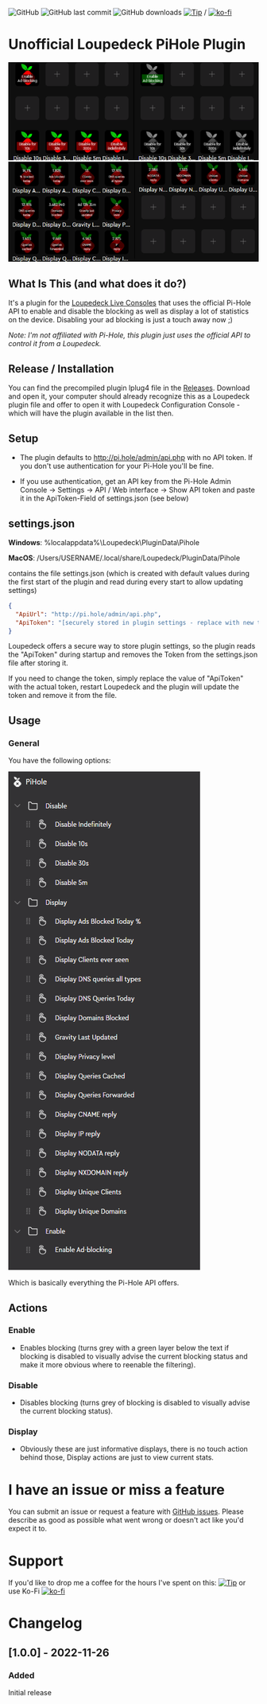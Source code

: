 ﻿ ![GitHub](https://img.shields.io/github/license/shells-dw/loupedeck-pihole)
 ![GitHub last commit](https://img.shields.io/github/last-commit/shells-dw/loupedeck-pihole)
  ![GitHub downloads](https://img.shields.io/github/downloads/shells-dw/loupedeck-pihole/total)
 [![Tip](https://img.shields.io/badge/Donate-PayPal-green.svg)]( https://www.paypal.com/donate?hosted_button_id=8KXD334CCEEC2) / [![ko-fi](https://ko-fi.com/img/githubbutton_sm.svg)](https://ko-fi.com/Y8Y4CE9LH)


# Unofficial Loupedeck PiHole Plugin

![Overview1](/PiholePlugin/docs/images/overview1.png)![Overview2](/PiholePlugin/docs/images/overview2.png)

## What Is This (and what does it do?)

It's a plugin for the [Loupedeck Live Consoles][Loupedeck] that uses the official Pi-Hole API to enable and disable the blocking as well as display a lot of statistics on the device.
Disabling your ad blocking is just a touch away now ;)

_Note: I'm not affiliated with Pi-Hole, this plugin just uses the official API to control it from a Loupedeck._

## Release / Installation

You can find the precompiled plugin lplug4 file in the [Releases][Releases]. Download and open it, your computer should already recognize this as a Loupedeck plugin file and offer to open it with Loupedeck Configuration Console - which will have the plugin available in the list then.

## Setup

- The plugin defaults to http://pi.hole/admin/api.php with no API token. If you don't use authentication for your Pi-Hole you'll be fine.

- If you use authentication, get an API key from the Pi-Hole Admin Console -> Settings -> API / Web interface -> Show API token and paste it in the ApiToken-Field of settings.json (see below)

## settings.json
**Windows**: %localappdata%\Loupedeck\PluginData\Pihole

**MacOS**: /Users/USERNAME/.local/share/Loupedeck/PluginData/Pihole

contains the file settings.json (which is created with default values during the first start of the plugin and read during every start to allow updating settings)


```json
{
  "ApiUrl": "http://pi.hole/admin/api.php",
  "ApiToken": "[securely stored in plugin settings - replace with new token if neccessary]"
}
```
Loupedeck offers a secure way to store plugin settings, so the plugin reads the "ApiToken" during startup and removes the Token from the settings.json file after storing it.

If you need to change the token, simply replace the value of "ApiToken" with the actual token, restart Loupedeck and the plugin will update the token and remove it from the file.

## Usage
### General

You have the following options:

![Available Actions](/PiholePlugin/docs/images/actions.png)

Which is basically everything the Pi-Hole API offers.

## Actions

### Enable

- Enables blocking (turns grey with a green layer below the text if blocking is disabled to visually advise the current blocking status and make it more obvious where to reenable the filtering).

### Disable

- Disables blocking (turns grey of blocking is disabled to visually advise the current blocking status).

### Display

- Obviously these are just informative displays, there is no touch action behind those, Display actions are just to view current stats.


# I have an issue or miss a feature

You can submit an issue or request a feature with [GitHub issues]. Please describe as good as possible what went wrong or doesn't act like you'd expect it to. 

# Support

If you'd like to drop me a coffee for the hours I've spent on this:
[![Tip](https://img.shields.io/badge/Donate-PayPal-green.svg)]( https://www.paypal.com/donate?hosted_button_id=8KXD334CCEEC2)
or use Ko-Fi [![ko-fi](https://ko-fi.com/img/githubbutton_sm.svg)](https://ko-fi.com/Y8Y4CE9LH)


# Changelog
## [1.0.0] - 2022-11-26
### Added
Initial release


<!-- Reference Links -->

[Loupedeck]: https://loupedeck.com "Loupedeck.com"
[Releases]: https://github.com/shells-dw/loupedeck-pihole/releases "Releases"
[PiHole]: https://pi-hole.net "Pi-hole® Network-wide Ad Blocking ﻿"
[GitHub issues]: https://github.com/shells-dw/streamdeck-pihole/issues "GitHub issues link"

